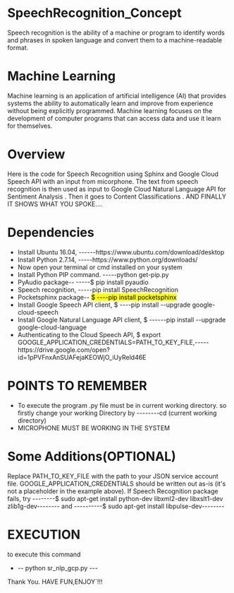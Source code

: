 # SpeechRecognition_Concept
Speech recognition is the ability of a machine or program to identify words and phrases in spoken language and convert them to a machine-readable format.

# Machine Learning
Machine learning is an application of artificial intelligence (AI) that provides systems the ability to automatically learn and improve from experience without being explicitly programmed. Machine learning focuses on the development of computer programs that can access data and use it learn for themselves.
# Overview
Here is the code for Speech Recognition using Sphinx and Google Cloud Speech API with an input from micorphone.
The text from speech recognition is then used as input to Google Cloud Natural Language API for Sentiment Analysis .
Then it goes to Content Classifications .
AND FINALLY IT SHOWS WHAT YOU SPOKE....
# Dependencies
<ul>
<li>Install Ubuntu 16.04, ------https://www.ubuntu.com/download/desktop</li>
<li>Install Python 2.7.14, -----https://www.python.org/downloads/</li>
  <li> Now open your terminal or cmd installed on your system</li>
<li>Install Python PIP command. -----python get-pip.py</li>
<li>PyAudio package-- -----$ pip install pyaudio</li>
<li>Speech recognition,  -----pip install SpeechRecognition</li>
<li>Pocketsphinx package-- <mark>$ ----pip install pocketsphinx</mark></li>
<li>Install Google Speech API client, $ ----pip install --upgrade google-cloud-speech</li>
<li>Install Google Natural Language API client, $ ------pip install --upgrade google-cloud-language</li>
<li>Authenticating to the Cloud Speech API, $ export GOOGLE_APPLICATION_CREDENTIALS=PATH_TO_KEY_FILE,-----https://drive.google.com/open?id=1pPVFnxAnSUAFejaKEOWjO_iUyReld46E </li>

  </ul>
  
  
  # POINTS TO REMEMBER
  <ul>
  <li>To execute the program .py file must be in current working directory. so firstly change your working Directory by --------cd (current working directory)</li>
  <li>MICROPHONE MUST BE WORKING IN THE SYSTEM</li>
  </ul>
  
  # Some Additions(OPTIONAL)
  Replace PATH_TO_KEY_FILE with the path to your JSON service account file. GOOGLE_APPLICATION_CREDENTIALS should be written out as-is (it's not a placeholder in the example above). If Speech Recognition package fails, try --------$ sudo apt-get install python-dev libxml2-dev libxslt1-dev zlib1g-dev-------- and ----------$ sudo apt-get install libpulse-dev--------
  
  # EXECUTION
  to execute this command 
  <ul>
  <li>-- python sr_nlp_gcp.py ---</li>
  </ul>
  
  Thank You.
  HAVE FUN,ENJOY`!!!

